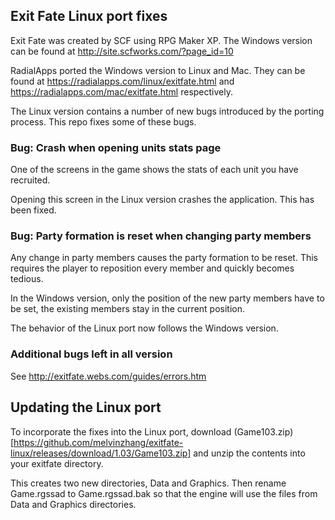## Exit Fate Linux port fixes

Exit Fate was created by SCF using RPG Maker XP. The Windows version can be found at http://site.scfworks.com/?page_id=10

RadialApps ported the Windows version to Linux and Mac. They can be found at https://radialapps.com/linux/exitfate.html and https://radialapps.com/mac/exitfate.html respectively.

The Linux version contains a number of new bugs introduced by the porting process. This repo fixes some of these bugs.

### Bug: Crash when opening units stats page

One of the screens in the game shows the stats of each unit you have recruited.

Opening this screen in the Linux version crashes the application. This has been fixed.

### Bug: Party formation is reset when changing party members

Any change in party members causes the party formation to be reset. This requires the player to reposition every member and quickly becomes tedious.

In the Windows version, only the position of the new party members have to be set, the existing members stay in the current position.

The behavior of the Linux port now follows the Windows version.

### Additional bugs left in all version

See http://exitfate.webs.com/guides/errors.htm

## Updating the Linux port

To incorporate the fixes into the Linux port, download (Game103.zip)[https://github.com/melvinzhang/exitfate-linux/releases/download/1.03/Game103.zip] and unzip the contents into your exitfate directory.

This creates two new directories, Data and Graphics. Then rename Game.rgssad to Game.rgssad.bak so that the engine will use the files from Data and Graphics directories.
